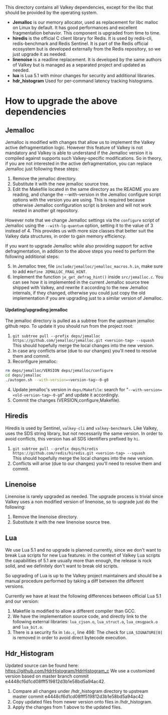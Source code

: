This directory contains all Valkey dependencies, except for the libc that
should be provided by the operating system.

* **Jemalloc** is our memory allocator, used as replacement for libc malloc on Linux by default. It has good performances and excellent fragmentation behavior. This component is upgraded from time to time.
* **hiredis** is the official C client library for Redis. It is used by redis-cli, redis-benchmark and Redis Sentinel. It is part of the Redis official ecosystem but is developed externally from the Redis repository, so we just upgrade it as needed.
* **linenoise** is a readline replacement. It is developed by the same authors of Valkey but is managed as a separated project and updated as needed.
* **lua** is Lua 5.1 with minor changes for security and additional libraries.
* **hdr_histogram** Used for per-command latency tracking histograms.

How to upgrade the above dependencies
===

Jemalloc
---

Jemalloc is modified with changes that allow us to implement the Valkey
active defragmentation logic. However this feature of Valkey is not mandatory
and Valkey is able to understand if the Jemalloc version it is compiled
against supports such Valkey-specific modifications. So in theory, if you
are not interested in the active defragmentation, you can replace Jemalloc
just following these steps:

1. Remove the jemalloc directory.
2. Substitute it with the new jemalloc source tree.
3. Edit the Makefile located in the same directory as the README you are
   reading, and change the --with-version in the Jemalloc configure script
   options with the version you are using. This is required because otherwise
   Jemalloc configuration script is broken and will not work nested in another
   git repository.

However note that we change Jemalloc settings via the `configure` script of Jemalloc using the `--with-lg-quantum` option, setting it to the value of 3 instead of 4. This provides us with more size classes that better suit the Valkey data structures, in order to gain memory efficiency.

If you want to upgrade Jemalloc while also providing support for
active defragmentation, in addition to the above steps you need to perform
the following additional steps:

5. In Jemalloc tree, file `include/jemalloc/jemalloc_macros.h.in`, make sure
   to add `#define JEMALLOC_FRAG_HINT`.
6. Implement the function `je_get_defrag_hint()` inside `src/jemalloc.c`. You
   can see how it is implemented in the current Jemalloc source tree shipped
   with Valkey, and rewrite it according to the new Jemalloc internals, if they
   changed, otherwise you could just copy the old implementation if you are
   upgrading just to a similar version of Jemalloc.

#### Updating/upgrading jemalloc

The jemalloc directory is pulled as a subtree from the upstream jemalloc github repo. To update it you should run from the project root:

1. `git subtree pull --prefix deps/jemalloc https://github.com/jemalloc/jemalloc.git <version-tag> --squash`<br>
This should hopefully merge the local changes into the new version.
2. In case any conflicts arise (due to our changes) you'll need to resolve them and commit.
3. Reconfigure jemalloc:<br>
```sh
rm deps/jemalloc/VERSION deps/jemalloc/configure
cd deps/jemalloc
./autogen.sh --with-version=<version-tag>-0-g0
```
4. Update jemalloc's version in `deps/Makefile`: search for "`--with-version=<old-version-tag>-0-g0`" and update it accordingly.
5. Commit the changes (VERSION,configure,Makefile).

Hiredis
---

Hiredis is used by Sentinel, `valkey-cli` and `valkey-benchmark`. Like Valkey, uses the SDS string library, but not necessarily the same version. In order to avoid conflicts, this version has all SDS identifiers prefixed by `hi`.

1. `git subtree pull --prefix deps/hiredis https://github.com/redis/hiredis.git <version-tag> --squash`<br>
This should hopefully merge the local changes into the new version.
2. Conflicts will arise (due to our changes) you'll need to resolve them and commit.

Linenoise
---

Linenoise is rarely upgraded as needed. The upgrade process is trivial since
Valkey uses a non modified version of linenoise, so to upgrade just do the
following:

1. Remove the linenoise directory.
2. Substitute it with the new linenoise source tree.

Lua
---

We use Lua 5.1 and no upgrade is planned currently, since we don't want to break
Lua scripts for new Lua features: in the context of Valkey Lua scripts the
capabilities of 5.1 are usually more than enough, the release is rock solid,
and we definitely don't want to break old scripts.

So upgrading of Lua is up to the Valkey project maintainers and should be a
manual procedure performed by taking a diff between the different versions.

Currently we have at least the following differences between official Lua 5.1
and our version:

1. Makefile is modified to allow a different compiler than GCC.
2. We have the implementation source code, and directly link to the following external libraries: `lua_cjson.o`, `lua_struct.o`, `lua_cmsgpack.o` and `lua_bit.o`.
3. There is a security fix in `ldo.c`, line 498: The check for `LUA_SIGNATURE[0]` is removed in order to avoid direct bytecode execution.

Hdr_Histogram
---

Updated source can be found here: https://github.com/HdrHistogram/HdrHistogram_c
We use a customized version based on master branch commit e4448cf6d1cd08fff519812d3b1e58bd5a94ac42.
1. Compare all changes under /hdr_histogram directory to upstream master commit e4448cf6d1cd08fff519812d3b1e58bd5a94ac42
2. Copy updated files from newer version onto files in /hdr_histogram.
3. Apply the changes from 1 above to the updated files.


